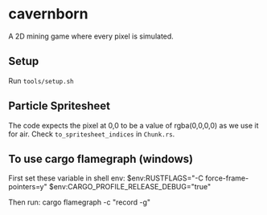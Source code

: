 # cavernborn

A 2D mining game where every pixel is simulated.

## Setup

Run `tools/setup.sh`

## Particle Spritesheet

The code expects the pixel at 0,0 to be a value of rgba(0,0,0,0) as we use it for air.
Check `to_spritesheet_indices` in `Chunk.rs`.

## To use cargo flamegraph (windows)

First set these variable in shell env: 
$env:RUSTFLAGS="-C force-frame-pointers=y"
$env:CARGO_PROFILE_RELEASE_DEBUG="true"

Then run: cargo flamegraph -c "record -g"